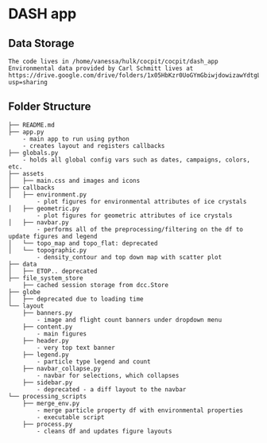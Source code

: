 # DASH app 

## Data Storage
    The code lives in /home/vanessa/hulk/cocpit/cocpit/dash_app
    Environmental data provided by Carl Schmitt lives at https://drive.google.com/drive/folders/1x05HbKzr0UoGYmGbiwjdowizawYdtgLI?usp=sharing
    
## Folder Structure
```
├── README.md
├── app.py
    - main app to run using python
    - creates layout and registers callbacks
├── globals.py
    - holds all global config vars such as dates, campaigns, colors, etc. 
├── assets
│   ├── main.css and images and icons
├── callbacks
│   ├── environment.py
        - plot figures for environmental attributes of ice crystals
│   ├── geometric.py
        - plot figures for geometric attributes of ice crystals
│   ├── navbar.py
        - performs all of the preprocessing/filtering on the df to update figures and legend
│   └── topo_map and topo_flat: deprecated
│   └── topographic.py
        - density_contour and top down map with scatter plot
├── data
│   ├── ETOP.. deprecated
├── file_system_store
    ├── cached session storage from dcc.Store
├── globe
│   ├── deprecated due to loading time
└── layout
    ├── banners.py
        - image and flight count banners under dropdown menu
    ├── content.py
        - main figures
    ├── header.py
        - very top text banner 
    ├── legend.py
        - particle type legend and count
    ├── navbar_collapse.py
        - navbar for selections, which collapses
    ├── sidebar.py
        - deprecated - a diff layout to the navbar
└── processing_scripts
    ├── merge_env.py
        - merge particle property df with environmental properties
        - executable script
    ├── process.py
        - cleans df and updates figure layouts
```